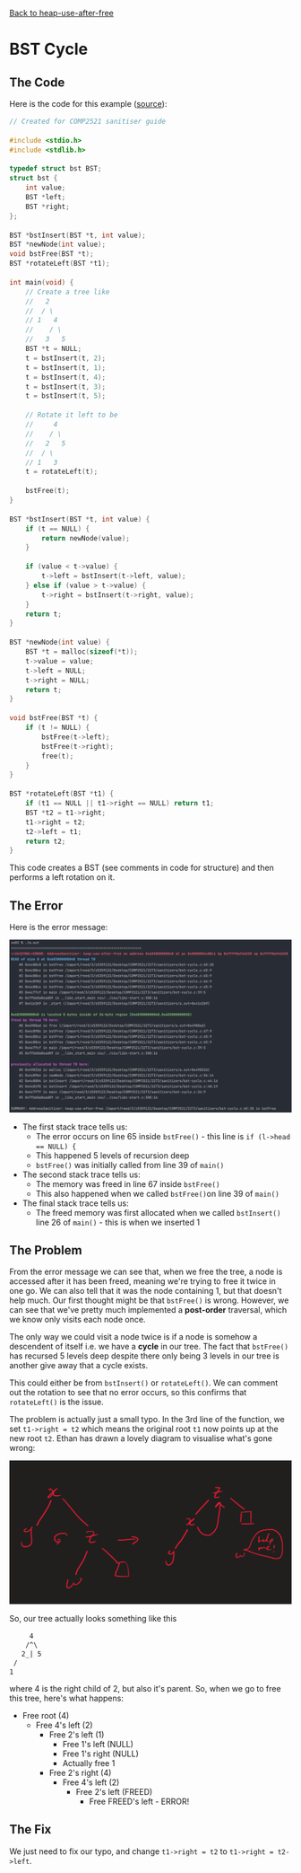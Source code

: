 [Back to heap-use-after-free](..)

# BST Cycle

## The Code

Here is the code for this example ([source](bst-cycle.c)):

```c
// Created for COMP2521 sanitiser guide

#include <stdio.h>
#include <stdlib.h>

typedef struct bst BST;
struct bst {
    int value;
    BST *left;
    BST *right;
};

BST *bstInsert(BST *t, int value);
BST *newNode(int value);
void bstFree(BST *t);
BST *rotateLeft(BST *t1);

int main(void) {
    // Create a tree like
    //   2
    //  / \
    // 1   4
    //    / \
    //   3   5
    BST *t = NULL;
    t = bstInsert(t, 2);
    t = bstInsert(t, 1);
    t = bstInsert(t, 4);
    t = bstInsert(t, 3);
    t = bstInsert(t, 5);
    
    // Rotate it left to be
    //     4
    //    / \
    //   2   5
    //  / \
    // 1   3
    t = rotateLeft(t);
    
    bstFree(t);
}

BST *bstInsert(BST *t, int value) {
    if (t == NULL) {
        return newNode(value);
    }
    
    if (value < t->value) {
        t->left = bstInsert(t->left, value);
    } else if (value > t->value) {
        t->right = bstInsert(t->right, value);
    }
    return t;
}

BST *newNode(int value) {
    BST *t = malloc(sizeof(*t));
    t->value = value;
    t->left = NULL;
    t->right = NULL;
    return t;
}

void bstFree(BST *t) {
    if (t != NULL) {
        bstFree(t->left);
        bstFree(t->right);
        free(t);
    }
}

BST *rotateLeft(BST *t1) {
    if (t1 == NULL || t1->right == NULL) return t1;
    BST *t2 = t1->right;
    t1->right = t2;
    t2->left = t1;
    return t2;
}

```

This code creates a BST (see comments in code for structure) and then performs a left rotation on it.


## The Error

Here is the error message:

![error message](error.png)

- The first stack trace tells us:
    - The error occurs on line 65 inside `bstFree()` - this line is `if (l->head == NULL) {`
    - This happened 5 levels of recursion deep
    - `bstFree()` was initially called from line 39 of `main()`
- The second stack trace tells us:
    - The memory was freed in line 67 inside `bstFree()`
    - This also happened when we called `bstFree()`on line 39 of `main()`
- The final stack trace tells us:
    - The freed memory was first allocated when we called `bstInsert()` line 26 of `main()` - this is when we inserted 1

## The Problem

From the error message we can see that, when we free the tree, a node is accessed after it has been freed, meaning we're trying to free it twice in one go. We can also tell that it was the node containing 1, but that doesn't help much. Our first thought might be that `bstFree()` is wrong. However, we can see that we've pretty much implemented a **post-order** traversal, which we know only visits each node once. 

The only way we could visit a node twice is if a node is somehow a descendent of itself i.e. we have a **cycle** in our tree. The fact that `bstFree()` has recursed 5 levels deep despite there only being 3 levels in our tree is another give away that a cycle exists.

This could either be from `bstInsert()` or `rotateLeft()`. We can comment out the rotation to see that no error occurs, so this confirms that `rotateLeft()` is the issue.

The problem is actually just a small typo. In the 3rd line of the function, we set `t1->right = t2` which means the original root `t1` now points up at the new root `t2`. Ethan has drawn a lovely diagram to visualise what's gone wrong:

![rotation diagram](diagram.png)

So, our tree actually looks something like this
```
     4
    /^\
   2_| 5
 /
1
```
where 4 is the right child of 2, but also it's parent. So, when we go to free this tree, here's what happens:

- Free root (4)
  - Free 4's left (2)
    - Free 2's left (1)
      - Free 1's left (NULL)
      - Free 1's right (NULL)
      - Actually free 1
    - Free 2's right (4)
      - Free 4's left (2)
        - Free 2's left (FREED)
          - Free FREED's left - ERROR!

## The Fix

We just need to fix our typo, and change `t1->right = t2` to `t1->right = t2->left`.
